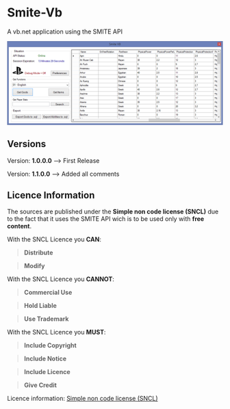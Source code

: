 # Smite-Vb
A vb.net application using the SMITE API

![Main View](/Screens/smite%20vb.PNG)

## Versions

Version: **1.0.0.0** --> First Release

Version: **1.1.0.0** --> Added all comments

## Licence Information
The sources are published under the **Simple non code license (SNCL)** due to the fact that it uses the SMITE API wich is to be used only with **free content**.

With the SNCL Licence you **CAN**:
> **Distribute**

> **Modify**

With the SNCL Licence you **CANNOT**:
> **Commercial Use**

> **Hold Liable**

> **Use Trademark**

With the SNCL Licence you **MUST**:
> **Include Copyright**

> **Include Notice**

> **Include Licence**

> **Give Credit**

Licence information: [Simple non code license (SNCL)](https://tldrlegal.com/license/simple-non-code-license-(sncl)#summary)
